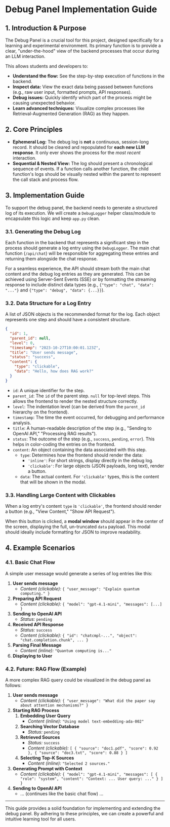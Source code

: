 # Debug Panel Implementation Guide

## 1. Introduction & Purpose

The Debug Panel is a crucial tool for this project, designed specifically for a learning and experimental environment. Its primary function is to provide a clear, "under-the-hood" view of the backend processes that occur during an LLM interaction.

This allows students and developers to:
-   **Understand the flow:** See the step-by-step execution of functions in the backend.
-   **Inspect data:** View the exact data being passed between functions (e.g., raw user input, formatted prompts, API responses).
-   **Debug issues:** Quickly identify which part of the process might be causing unexpected behavior.
-   **Learn advanced techniques:** Visualize complex processes like Retrieval-Augmented Generation (RAG) as they happen.

## 2. Core Principles

-   **Ephemeral Log:** The debug log is **not** a continuous, session-long record. It should be cleared and repopulated for **each new LLM response**. It only ever shows the process for the *most recent* interaction.
-   **Sequential & Nested View:** The log should present a chronological sequence of events. If a function calls another function, the child function's logs should be visually nested within the parent to represent the call stack and process flow.

## 3. Implementation Guide

To support the debug panel, the backend needs to generate a structured log of its execution. We will create a `DebugLogger` helper class/module to encapsulate this logic and keep `app.py` clean.

### 3.1. Generating the Debug Log

Each function in the backend that represents a significant step in the process should generate a log entry using the `DebugLogger`. The main chat function (`/api/chat`) will be responsible for aggregating these entries and returning them alongside the chat response.

For a seamless experience, the API should stream both the main chat content and the debug log entries as they are generated. This can be achieved using Server-Sent Events (SSE) or by formatting the streaming response to include distinct data types (e.g., `{"type": "chat", "data": "..."}` and `{"type": "debug", "data": {...}}`).

### 3.2. Data Structure for a Log Entry

A list of JSON objects is the recommended format for the log. Each object represents one step and should have a consistent structure.

```json
{
  "id": 1,
  "parent_id": null,
  "level": 0,
  "timestamp": "2023-10-27T10:00:01.123Z",
  "title": "User sends message",
  "status": "success",
  "content": {
    "type": "clickable",
    "data": "Hello, how does RAG work?"
  }
}
```

-   `id`: A unique identifier for the step.
-   `parent_id`: The `id` of the parent step. `null` for top-level steps. This allows the frontend to render the nested structure correctly.
-   `level`: The indentation level (can be derived from the `parent_id` hierarchy on the frontend).
-   `timestamp`: The time the event occurred, for debugging and performance analysis.
-   `title`: A human-readable description of the step (e.g., "Sending to OpenAI API," "Processing RAG results").
-   `status`: The outcome of the step (e.g., `success`, `pending`, `error`). This helps in color-coding the entries on the frontend.
-   `content`: An object containing the data associated with this step.
    -   `type`: Determines how the frontend should render the data:
        -   `'inline'`: For short strings, display directly in the debug log.
        -   `'clickable'`: For large objects (JSON payloads, long text), render a button.
    -   `data`: The actual content. For `'clickable'` types, this is the content that will be shown in the modal.

### 3.3. Handling Large Content with Clickables

When a log entry's content `type` is `'clickable'`, the frontend should render a button (e.g., "View Content," "Show API Request").

When this button is clicked, a **modal window** should appear in the center of the screen, displaying the full, un-truncated `data` payload. This modal should ideally include formatting for JSON to improve readability.

## 4. Example Scenarios

### 4.1. Basic Chat Flow

A simple user message would generate a series of log entries like this:

1.  **User sends message**
    -   *Content (clickable):* `{ "user_message": "Explain quantum computing." }`
2.  **Preparing API Request**
    -   *Content (clickable):* `{ "model": "gpt-4.1-mini", "messages": [...] }`
3.  **Sending to OpenAI API**
    -   *Status:* `pending`
4.  **Received API Response**
    -   *Status:* `success`
    -   *Content (clickable):* `{ "id": "chatcmpl-...", "object": "chat.completion.chunk", ... }`
5.  **Parsing Final Message**
    -   *Content (inline):* `"Quantum computing is..."`
6.  **Displaying to User**

### 4.2. Future: RAG Flow (Example)

A more complex RAG query could be visualized in the debug panel as follows:

1.  **User sends message**
    -   *Content (clickable):* `{ "user_message": "What did the paper say about attention mechanisms?" }`
2.  **Starting RAG Process**
    1.  **Embedding User Query**
        -   *Content (inline):* `"Using model text-embedding-ada-002"`
    2.  **Searching Vector Database**
        -   *Status:* `pending`
    3.  **Retrieved Sources**
        -   *Status:* `success`
        -   *Content (clickable):* `[ { "source": "doc1.pdf", "score": 0.92 }, { "source": "doc3.txt", "score": 0.88 } ]`
    4.  **Selecting Top-K Sources**
        -   *Content (inline):* `"Selected 2 sources."`
3.  **Generating Prompt with Context**
    -   *Content (clickable):* `{ "model": "gpt-4.1-mini", "messages": [ { "role": "system", "content": "Context: ... User query: ..." } ] }`
4.  **Sending to OpenAI API**
    -   ... (continues like the basic chat flow) ...

---

This guide provides a solid foundation for implementing and extending the debug panel. By adhering to these principles, we can create a powerful and intuitive learning tool for all users. 